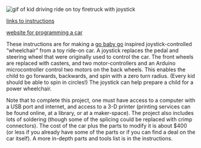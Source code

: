 ![gif of kid driving ride on toy firetruck with joystick](https://user-images.githubusercontent.com/59814881/187002286-f62c0120-1484-4a72-a127-d84a9a95eaf3.gif)

[links to instructions](https://github.com/gobabygocarswithjoysticks/index)

[website for programming a car](https://gobabygocarswithjoysticks.github.io/programmer/)

These instructions are for making a [go baby go](https://health.oregonstate.edu/gobabygo) inspired joystick-controlled “wheelchair” from a toy ride-on car. A joystick replaces the pedal and steering wheel that were originally used to control the car. The front wheels are replaced with casters, and two motor-controllers and an Arduino microcontroller control two motors on the back wheels. This enables the child to go forwards, backwards, and spin with a zero turn radius. (Every kid should be able to spin in circles!) The joystick can help prepare a child for a power wheelchair.

Note that to complete this project, one must have access to a computer with a USB port and internet, and access to a 3-D printer (printing services can be found online, at a library, or at a maker-space). The project also includes lots of soldering (though some of the splicing could be replaced with crimp connectors). The cost of the car plus the parts to modify it is about $400 (or less if you already have some of the parts or if you can find a deal on the car itself). A more in-depth parts and tools list is in the instructions.
